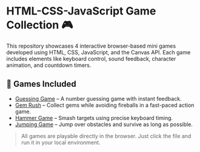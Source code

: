 # HTML-CSS-JavaScript Game Collection 🎮

This repository showcases 4 interactive browser-based mini games developed using HTML, CSS, JavaScript, and the Canvas API. Each game includes elements like keyboard control, sound feedback, character animation, and countdown timers.

## 🎲 Games Included

- [Guessing Game](https://easonliu918.github.io/HTML-CSS-JavaScript/) – A number guessing game with instant feedback.
- [Gem Rush](./gem_rush.html) – Collect gems while avoiding fireballs in a fast-paced action game.
- [Hammer Game](./hammer_game.html) – Smash targets using precise keyboard timing.
- [Jumping Game](./Jumping_game.html) – Jump over obstacles and survive as long as possible.

> All games are playable directly in the browser. Just click the file and run it in your local environment.
